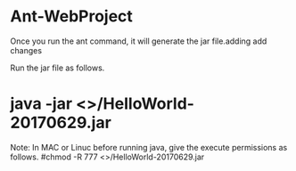 # Ant-WebProject

Once you run the ant command, it will generate the jar file.adding add changes

Run the jar file as follows.
# java -jar <<Path to Jar file>>/HelloWorld-20170629.jar

Note: In MAC or Linuc before running java, give the execute permissions as follows.
#chmod -R 777 <<Path to Jar file>>/HelloWorld-20170629.jar

